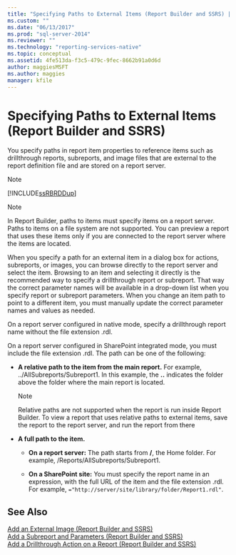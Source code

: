 ```yaml
---
title: "Specifying Paths to External Items (Report Builder and SSRS) | Microsoft Docs"
ms.custom: ""
ms.date: "06/13/2017"
ms.prod: "sql-server-2014"
ms.reviewer: ""
ms.technology: "reporting-services-native"
ms.topic: conceptual
ms.assetid: 4fe513da-f3c5-479c-9fec-8662b91a0d6d
author: maggiesMSFT
ms.author: maggies
manager: kfile
---
```

# Specifying Paths to External Items (Report Builder and SSRS)
  You specify paths in report item properties to reference items such as drillthrough reports, subreports, and image files that are external to the report definition file and are stored on a report server.  
  
> [!NOTE]  
>  [!INCLUDE[ssRBRDDup](../../includes/ssrbrddup-md.md)]  
  
> [!NOTE]  
>  In Report Builder, paths to items must specify items on a report server. Paths to items on a file system are not supported. You can preview a report that uses these items only if you are connected to the report server where the items are located.  
  
 When you specify a path for an external item in a dialog box for actions, subreports, or images, you can browse directly to the report server and select the item. Browsing to an item and selecting it directly is the recommended way to specify a drillthrough report or subreport. That way the correct parameter names will be available in a drop-down list when you specify report or subreport parameters. When you change an item path to point to a different item, you must manually update the correct parameter names and values as needed.  
  
 On a report server configured in native mode, specify a drillthrough report name without the file extension .rdl.  
  
 On a report server configured in SharePoint integrated mode, you must include the file extension .rdl. The path can be one of the following:  
  
-   **A relative path to the item from the main report.** For example, ../AllSubreports/Subreport1. In this example, the **..** indicates the folder above the folder where the main report is located.  
  
    > [!NOTE]  
    >  Relative paths are not supported when the report is run inside Report Builder. To view a report that uses relative paths to external items, save the report to the report server, and run the report from there  
  
-   **A full path to the item.**  
  
    -   **On a report server:** The path starts from **/**, the Home folder. For example, /Reports/AllSubreports/Subreport1.  
  
    -   **On a SharePoint site:** You must specify the report name in an expression, with the full URL of the item and the file extension .rdl. For example, `="http://server/site/library/folder/Report1.rdl"`.  
  
## See Also  
 [Add an External Image &#40;Report Builder and SSRS&#41;](add-an-external-image-report-builder-and-ssrs.md)   
 [Add a Subreport and Parameters &#40;Report Builder and SSRS&#41;](add-a-subreport-and-parameters-report-builder-and-ssrs.md)   
 [Add a Drillthrough Action on a Report &#40;Report Builder and SSRS&#41;](add-a-drillthrough-action-on-a-report-report-builder-and-ssrs.md)  
  
  
